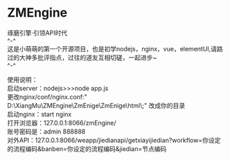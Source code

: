 # ZMEngine
琢磨引擎·引领API时代
<br/>
^-^<br/>
这是小萌萌的第一个开源项目，也是初学nodejs，nginx，vue，elementUI,请路过的大神多批评指点，过往的道友互相切磋，一起进步~<br/>
^-^<br/>

使用说明：<br/>
启动server：nodejs>>>node app.js<br/>
更改nginx/conf/nginx.conf:" D:\\XiangMu\\ZMEngine\\ZmEnige\\ZmEnige\\html\\;" 改成你的目录<br/>
启动nginx：start nginx<br/>
打开浏览器：127.0.0.1:8066/zmEngine/<br/>
账号密码是：admin  888888<br/>
对外API：127.0.0.1:8066/weapp/jiedianapi/getxiayijiedian?workflow=你设定的流程编码&banben=你设定的流程编码&jiedian=节点编码<br/>
